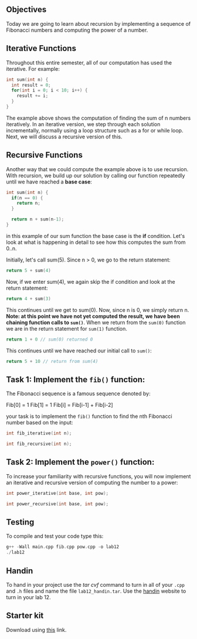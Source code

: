 ## Objectives

Today we are going to learn about recursion by implementing a sequence of Fibonacci numbers and computing the power of a number.

## Iterative Functions

Throughout this entire semester, all of our computation has used the iterative. For example:

```c++
int sum(int n) {
  int result = 0;
  for(int i = 0; i < 10; i++) {
    result += i;
  }
}
```

The example above shows the computation of finding the sum of n numbers iteratively. In an iterative version, we step through each solution incrementally, normally using a loop structure such as a for or while loop. Next, we will discuss a recursive version of this.

## Recursive Functions

Another way that we could compute the example above is to use recursion. With recursion, we build up our solution by calling our function repeatedly until we have reached a **base case**:

```c++
int sum(int n) {
  if(n == 0) {
    return n; 
  }

  return n + sum(n-1);
}
```

in this example of our sum function the base case is the **if** condition. Let's look at what is happening in detail to see how this computes the sum from 0..n.

Initially, let's call sum(5). Since n > 0, we go to the return statement:

```c++
return 5 + sum(4)
```

Now, if we enter sum(4), we again skip the if condition and look at the return statement:

```c++
return 4 + sum(3)
```

This continues until we get to sum(0). Now, since n is 0, we simply return n. **Note: at this point we have not yet computed the result, we have been chaining function calls to `sum()`**. When we return from the `sum(0)` function we are in the return statement for `sum(1)` function.

```c++
return 1 + 0 // sum(0) returned 0
```

This continues until we have reached our initial call to `sum()`:

```c++
return 5 + 10 // return from sum(4)
```

## Task 1: Implement the `fib()` function:

The Fibonacci sequence is a famous sequence denoted by:

Fib[0] = 1
Fib[1] = 1
Fib[i] = Fib[i-1] + Fib[i-2] 

your task is to implement the `fib()` function to find the nth Fibonacci number based on the input:

```c++
int fib_iterative(int n);

int fib_recursive(int n);
```

## Task 2: Implement the `power()` function:

To increase your familiarity with recursive functions, you will now implement an iterative and recursive version of computing the number to a power:

```c++
int power_iterative(int base, int pow);

int power_recursive(int base, int pow);
```

## Testing

To compile and test your code type this:

```c++
g++ -Wall main.cpp fib.cpp pow.cpp -o lab12
./lab12
```

## Handin

To hand in your project use the *tar cvf* command to turn in all of your `.cpp` and `.h` files and name the file `lab12_handin.tar`. Use the [handin](http://handin.cs.clemson.edu/courses) website to turn in your lab 12.

## Starter kit
Download using [this](https://github.com/Welchd1/cpsc210-labs/releases/download/12.0/lab12.tar.gz) link.
